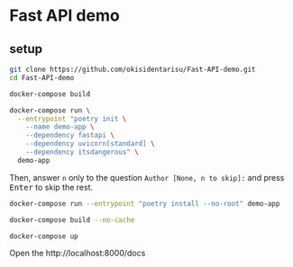 # Fast API demo

## setup

```bash
git clone https://github.com/okisidentarisu/Fast-API-demo.git
cd Fast-API-demo
```

```bash
docker-compose build
```

```bash
docker-compose run \
  --entrypoint "poetry init \
    --name demo-app \
    --dependency fastapi \
    --dependency uvicorn[standard] \
    --dependency itsdangerous" \
  demo-app
```

Then, answer `n` only to the question `Author [None, n to skip]:` and press <kbd>Enter</kbd> to skip the rest.

```bash
docker-compose run --entrypoint "poetry install --no-root" demo-app
```

```bash
docker-compose build --no-cache
```

```bash
docker-compose up
```

Open the http://localhost:8000/docs
